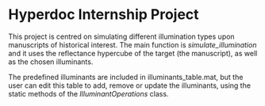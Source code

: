 # Hyperdoc Internship Project

This project is centred on simulating different illumination types upon manuscripts of historical interest. 
The main function is *simulate_illumination* and it uses the reflectance hypercube of the target (the manuscript), as well as the chosen illuminants. 

The predefined illuminants are included in illuminants_table.mat, but the user can edit this table to add, remove or update the illuminants, using the static methods of the *IlluminantOperations* class.
